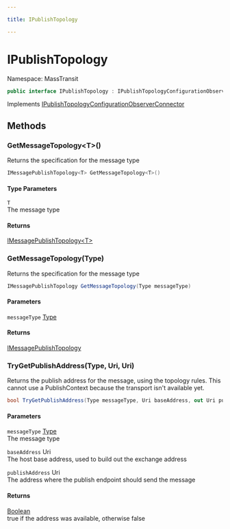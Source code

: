```yaml
---

title: IPublishTopology

---
```


# IPublishTopology

Namespace: MassTransit

```csharp
public interface IPublishTopology : IPublishTopologyConfigurationObserverConnector
```

Implements [IPublishTopologyConfigurationObserverConnector](../masstransit-configuration/ipublishtopologyconfigurationobserverconnector)

## Methods

### **GetMessageTopology\<T\>()**

Returns the specification for the message type

```csharp
IMessagePublishTopology<T> GetMessageTopology<T>()
```

#### Type Parameters

`T`<br/>
The message type

#### Returns

[IMessagePublishTopology\<T\>](../masstransit/imessagepublishtopology-1)<br/>

### **GetMessageTopology(Type)**

Returns the specification for the message type

```csharp
IMessagePublishTopology GetMessageTopology(Type messageType)
```

#### Parameters

`messageType` [Type](https://learn.microsoft.com/en-us/dotnet/api/system.type)<br/>

#### Returns

[IMessagePublishTopology](../masstransit/imessagepublishtopology)<br/>

### **TryGetPublishAddress(Type, Uri, Uri)**

Returns the publish address for the message, using the topology rules. This cannot use
 a PublishContext because the transport isn't available yet.

```csharp
bool TryGetPublishAddress(Type messageType, Uri baseAddress, out Uri publishAddress)
```

#### Parameters

`messageType` [Type](https://learn.microsoft.com/en-us/dotnet/api/system.type)<br/>
The message type

`baseAddress` Uri<br/>
The host base address, used to build out the exchange address

`publishAddress` Uri<br/>
The address where the publish endpoint should send the message

#### Returns

[Boolean](https://learn.microsoft.com/en-us/dotnet/api/system.boolean)<br/>
true if the address was available, otherwise false
